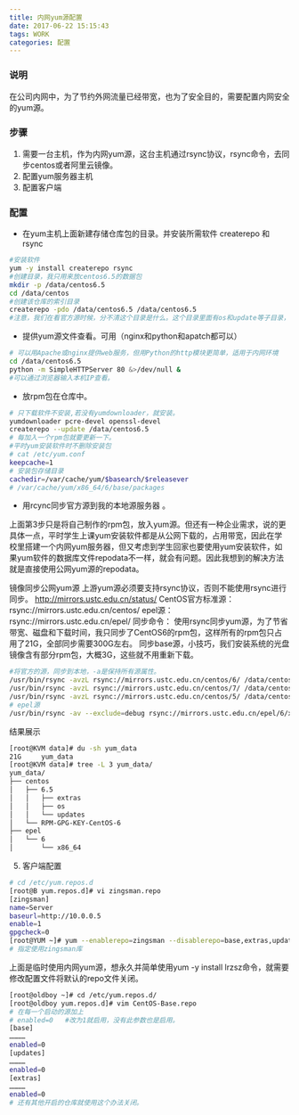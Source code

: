 ```yaml
---
title: 内网yum源配置
date: 2017-06-22 15:15:43
tags: WORK
categories: 配置
---
```

### 说明
在公司内网中，为了节约外网流量已经带宽，也为了安全目的，需要配置内网安全的yum源。
### 步骤
1. 需要一台主机，作为内网yum源，这台主机通过rsync协议，rsync命令，去同步centos或者阿里云镜像。
2. 配置yum服务器主机
3. 配置客户端

### 配置
- 在yum主机上面新建存储仓库包的目录。并安装所需软件 createrepo 和 rsync

```bash 
#安装软件
yum -y install createrepo rsync
#创建目录，我只用来放centos6.5的数据包
mkdir -p /data/centos6.5 
cd /data/centos
#创建该仓库的索引目录
createrepo -pdo /data/centos6.5 /data/centos6.5
#注意，我们在看官方源时候，分不清这个目录是什么。这个目录里面有os和update等子目录，这些子目录可以直接从官方源同步。理解为centos6.5总目录，里面放所有包
```

- 提供yum源文件查看。可用（nginx和python和apatch都可以）

```bash
# 可以用Apache或nginx提供web服务，但用Python的http模块更简单，适用于内网环境
cd /data/centos6.5
python -m SimpleHTTPServer 80 &>/dev/null &
#可以通过浏览器输入本机IP查看。
```

- 放rpm包在仓库中。

```bash
# 只下载软件不安装,若没有yumdownloader，就安装。
yumdownloader pcre-devel openssl-devel 
createrepo --update /data/centos6.5  
# 每加入一个rpm包就要更新一下。
#平时yum安装软件时不删除安装包
# cat /etc/yum.conf 
keepcache=1
# 安装包存储目录
cachedir=/var/cache/yum/$basearch/$releasever
# /var/cache/yum/x86_64/6/base/packages
```

- 用rcync同步官方源到我的本地源服务器 。

上面第3步只是将自己制作的rpm包，放入yum源。但还有一种企业需求，说的更具体一点，平时学生上课yum安装软件都是从公网下载的，占用带宽，因此在学校里搭建一个内网yum服务器，但又考虑到学生回家也要使用yum安装软件，如果yum软件的数据库文件repodata不一样，就会有问题。因此我想到的解决方法就是直接使用公网yum源的repodata。

镜像同步公网yum源
上游yum源必须要支持rsync协议，否则不能使用rsync进行同步。
http://mirrors.ustc.edu.cn/status/
CentOS官方标准源：rsync://mirrors.ustc.edu.cn/centos/
epel源：rsync://mirrors.ustc.edu.cn/epel/
同步命令：
使用rsync同步yum源，为了节省带宽、磁盘和下载时间，我只同步了CentOS6的rpm包，这样所有的rpm包只占用了21G，全部同步需要300G左右。
同步base源，小技巧，我们安装系统的光盘镜像含有部分rpm包，大概3G，这些就不用重新下载。

```bash
#将官方的源，同步到本地，-a是保持所有源属性。
/usr/bin/rsync -avzL rsync://mirrors.ustc.edu.cn/centos/6/ /data/centos6.5/
/usr/bin/rsync -avzL rsync://mirrors.ustc.edu.cn/centos/7/ /data/centos7.2/
/usr/bin/rsync -avzL rsync://mirrors.ustc.edu.cn/centos/5/ /data/centos5/
# epel源
/usr/bin/rsync -av --exclude=debug rsync://mirrors.ustc.edu.cn/epel/6/x86_64/ /data/yum_data/epel/6/x86_64/
```

结果展示
```bash
[root@KVM data]# du -sh yum_data    
21G     yum_data
[root@KVM data]# tree -L 3 yum_data/
yum_data/
├── centos
│   ├── 6.5
│   │   ├── extras
│   │   ├── os
│   │   └── updates
│   └── RPM-GPG-KEY-CentOS-6
├── epel
│   └── 6
│       └── x86_64
```

5. 客户端配置

```bash
# cd /etc/yum.repos.d
[root@B yum.repos.d]# vi zingsman.repo
[zingsman]
name=Server
baseurl=http://10.0.0.5
enable=1
gpgcheck=0
[root@YUM ~]# yum --enablerepo=zingsman --disablerepo=base,extras,updates,epel list 
# 指定使用zingsman库
```
上面是临时使用内网yum源，想永久并简单使用yum -y install lrzsz命令，就需要修改配置文件将默认的repo文件关闭。
```bash
[root@oldboy ~]# cd /etc/yum.repos.d/
[root@oldboy yum.repos.d]# vim CentOS-Base.repo
# 在每一个启动的源加上
# enabled=0   #改为1就启用，没有此参数也是启用。
[base]
…………
enabled=0
[updates]
…………
enabled=0
[extras]
…………
enabled=0
# 还有其他开启的仓库就使用这个办法关闭。
```